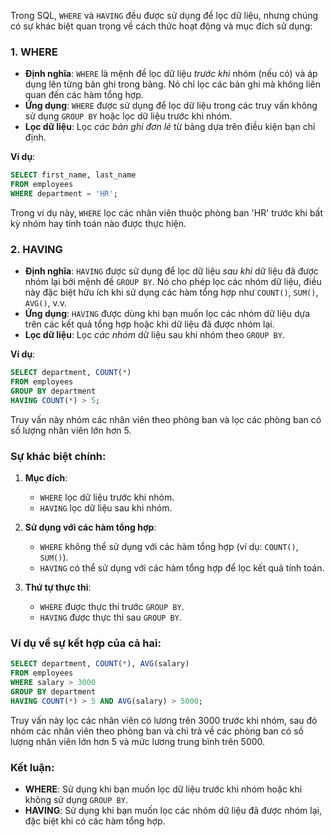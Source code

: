 Trong SQL, `WHERE` và `HAVING` đều được sử dụng để lọc dữ liệu, nhưng chúng có sự khác biệt quan trọng về cách thức hoạt
động và mục đích sử dụng:

### 1. **WHERE**

- **Định nghĩa**: `WHERE` là mệnh đề lọc dữ liệu _trước khi_ nhóm (nếu có) và áp dụng lên từng bản ghi trong bảng. Nó
  chỉ lọc các bản ghi mà không liên quan đến các hàm tổng hợp.
- **Ứng dụng**: `WHERE` được sử dụng để lọc dữ liệu trong các truy vấn không sử dụng `GROUP BY` hoặc lọc dữ liệu trước
  khi nhóm.
- **Lọc dữ liệu**: Lọc _các bản ghi đơn lẻ_ từ bảng dựa trên điều kiện bạn chỉ định.

**Ví dụ**:

```sql
SELECT first_name, last_name
FROM employees
WHERE department = 'HR';
```

Trong ví dụ này, `WHERE` lọc các nhân viên thuộc phòng ban 'HR' trước khi bất kỳ nhóm hay tính toán nào được thực hiện.

### 2. **HAVING**

- **Định nghĩa**: `HAVING` được sử dụng để lọc dữ liệu _sau khi_ dữ liệu đã được nhóm lại bởi mệnh đề `GROUP BY`. Nó cho
  phép lọc các nhóm dữ liệu, điều này đặc biệt hữu ích khi sử dụng các hàm tổng hợp như `COUNT()`, `SUM()`, `AVG()`,
  v.v.
- **Ứng dụng**: `HAVING` được dùng khi bạn muốn lọc các nhóm dữ liệu dựa trên các kết quả tổng hợp hoặc khi dữ liệu đã
  được nhóm lại.
- **Lọc dữ liệu**: Lọc _các nhóm_ dữ liệu sau khi nhóm theo `GROUP BY`.

**Ví dụ**:

```sql
SELECT department, COUNT(*)
FROM employees
GROUP BY department
HAVING COUNT(*) > 5;
```

Truy vấn này nhóm các nhân viên theo phòng ban và lọc các phòng ban có số lượng nhân viên lớn hơn 5.

### Sự khác biệt chính:

1. **Mục đích**:
    - `WHERE` lọc dữ liệu trước khi nhóm.
    - `HAVING` lọc dữ liệu sau khi nhóm.
2. **Sử dụng với các hàm tổng hợp**:

    - `WHERE` không thể sử dụng với các hàm tổng hợp (ví dụ: `COUNT()`, `SUM()`).
    - `HAVING` có thể sử dụng với các hàm tổng hợp để lọc kết quả tính toán.

3. **Thứ tự thực thi**:
    - `WHERE` được thực thi trước `GROUP BY`.
    - `HAVING` được thực thi sau `GROUP BY`.

### Ví dụ về sự kết hợp của cả hai:

```sql
SELECT department, COUNT(*), AVG(salary)
FROM employees
WHERE salary > 3000
GROUP BY department
HAVING COUNT(*) > 5 AND AVG(salary) > 5000;
```

Truy vấn này lọc các nhân viên có lương trên 3000 trước khi nhóm, sau đó nhóm các nhân viên theo phòng ban và chỉ trả về
các phòng ban có số lượng nhân viên lớn hơn 5 và mức lương trung bình trên 5000.

### Kết luận:

- **WHERE**: Sử dụng khi bạn muốn lọc dữ liệu trước khi nhóm hoặc khi không sử dụng `GROUP BY`.
- **HAVING**: Sử dụng khi bạn muốn lọc các nhóm dữ liệu đã được nhóm lại, đặc biệt khi có các hàm tổng hợp.
